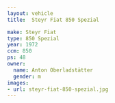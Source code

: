 ```yaml
---
layout: vehicle
title:  Steyr Fiat 850 Spezial

make: Steyr Fiat
type: 850 Spezial
year: 1972
ccm: 850
ps: 48
owner:
  name: Anton Oberladstätter
  gender: m
images:
- url: steyr-fiat-850-spezial.jpg
---
```

